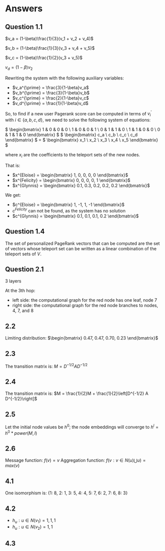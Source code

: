 # Answers

## Question 1.1

$v_a = (1-\beta)\frac{1}{3}(v_1 + v_2 + v_4)$ 

$v_b = (1-\beta)\frac{1}{3}(v_3 + v_4 + v_5)$ 

$v_c = (1-\beta)\frac{1}{2}(v_3 + v_5)$ 

$v_d = (1-\beta)v_2$ 

Rewriting the system with the following auxiliary variables:
- $v_a^{\prime} = \frac{3}{1-\beta}v_a$
- $v_b^{\prime} = \frac{3}{1-\beta}v_b$
- $v_c^{\prime} = \frac{2}{1-\beta}v_c$
- $v_d^{\prime} = \frac{1}{1-\beta}v_d$

So, to find if a new user Pagerank score can be computed in terms of $v_i^{\prime}$ with $i \in \{a, b, c, d\}$,
we need to solve the following system of equations:

$
\begin{bmatrix}
1 & 0 & 0 & 0 \\
1 & 0 & 0 & 1 \\
0 & 1 & 1 & 0 \\
1 & 1 & 0 & 0 \\
0 & 1 & 1 & 0
\end{bmatrix}
$
$
\begin{bmatrix}
c_a \\
c_b \\
c_c \\
c_d 
\end{bmatrix}
$ = $
\begin{bmatrix}
x_1 \\
x_2 \\
x_3 \\
x_4 \\
x_5 
\end{bmatrix}
$ 

where $x_i$ are the coefficients to the teleport sets of the new nodes.

That is:
- $x^{Eloise} = \begin{bmatrix} 1, 0, 0, 0, 0 \end{bmatrix}$
- $x^{Felicity} = \begin{bmatrix} 0, 0, 0, 0, 1 \end{bmatrix}$
- $x^{Glynnis} = \begin{bmatrix} 0.1, 0.3, 0.2, 0.2, 0.2 \end{bmatrix}$

We get:
- $c^{Eloise} = \begin{bmatrix} 1, -1, 1, -1 \end{bmatrix}$
- $c^{Felicity}$ can not be found, as the system has no solution
- $c^{Glynnis} = \begin{bmatrix} 0.1, 0.1, 0.1, 0.2 \end{bmatrix}$

## Question 1.4

The set of personalized PageRank vectors that can be computed are the set of vectors whose teleport set can be written as a linear combination of the teleport sets of $V$.

## Question 2.1

3 layers

At the 3th hop:
- left side: the computational graph for the red node has one leaf, node 7
- right side: the computational graph for the red node branches to nodes, 4, 7, and 8

## 2.2

Limiting distribution: $\begin{bmatrix} 0.47, 0.47, 0.70, 0.23 \end{bmatrix}$

## 2.3

The transition matrix is: $M = D^{-1/2} A D^{-1/2}$

## 2.4

The transition matrix is: $M = \frac{1}{2}M + \frac{1}{2}\left[D^{-1/2} A D^{-1/2}\right]$

## 2.5

Let the initial node values be $h^{0}$; the node embeddings will converge to $h^{l} = h^{0}*power(M, l)$

## 2.6

Message function: $f(v) = v$
Aggregation function:  $f({v: v \in N(u) \bigcup {u}}) = max(v)$

## 4.1

One isomorphism is: {1: 8, 2: 1, 3: 5, 4: 4, 5: 7, 6: 2, 7: 6, 8: 3}

## 4.2

- $h_u : u \in N(v_1) = {1, 1, 1}$
- $h_u : u \in N(v_2) = {1, 1}$

## 4.3